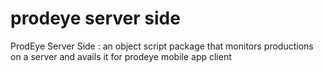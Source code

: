 # prodeye server side
 ProdEye Server Side : an object script package that monitors productions on a server and avails it for prodeye mobile app client
